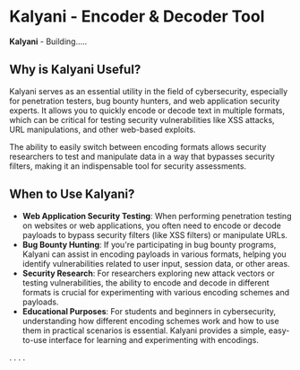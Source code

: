  
# Kalyani - Encoder & Decoder Tool

**Kalyani** - Building.....
 
## Why is Kalyani Useful?

Kalyani serves as an essential utility in the field of cybersecurity, especially for penetration testers, bug bounty hunters, and web application security experts. It allows you to quickly encode or decode text in multiple formats, which can be critical for testing security vulnerabilities like XSS attacks, URL manipulations, and other web-based exploits.

The ability to easily switch between encoding formats allows security researchers to test and manipulate data in a way that bypasses security filters, making it an indispensable tool for security assessments.

## When to Use Kalyani?

- **Web Application Security Testing**: When performing penetration testing on websites or web applications, you often need to encode or decode payloads to bypass security filters (like XSS filters) or manipulate URLs.
- **Bug Bounty Hunting**: If you're participating in bug bounty programs, Kalyani can assist in encoding payloads in various formats, helping you identify vulnerabilities related to user input, session data, or other areas.
- **Security Research**: For researchers exploring new attack vectors or testing vulnerabilities, the ability to encode and decode in different formats is crucial for experimenting with various encoding schemes and payloads.
- **Educational Purposes**: For students and beginners in cybersecurity, understanding how different encoding schemes work and how to use them in practical scenarios is essential. Kalyani provides a simple, easy-to-use interface for learning and experimenting with encodings.

.
.
.
.
